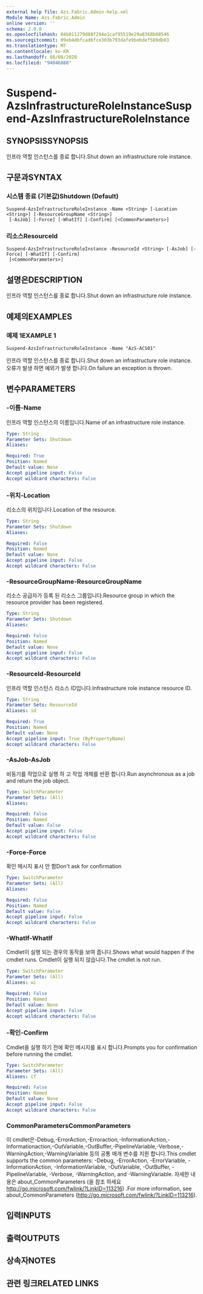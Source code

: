 ```yaml
---
external help file: Azs.Fabric.Admin-help.xml
Module Name: Azs.Fabric.Admin
online version: ''
schema: 2.0.0
ms.openlocfilehash: 04b011279d88f294e1caf95519e29a8368b08546
ms.sourcegitcommit: 09eb4dbfcad6fce303b793dafe9bebdef589db03
ms.translationtype: MT
ms.contentlocale: ko-KR
ms.lasthandoff: 08/08/2020
ms.locfileid: "94046880"
---
```

# <span data-ttu-id="3513f-101">Suspend-AzsInfrastructureRoleInstance</span><span class="sxs-lookup"><span data-stu-id="3513f-101">Suspend-AzsInfrastructureRoleInstance</span></span>

## <span data-ttu-id="3513f-102">SYNOPSIS</span><span class="sxs-lookup"><span data-stu-id="3513f-102">SYNOPSIS</span></span>
<span data-ttu-id="3513f-103">인프라 역할 인스턴스를 종료 합니다.</span><span class="sxs-lookup"><span data-stu-id="3513f-103">Shut down an infrastructure role instance.</span></span>

## <span data-ttu-id="3513f-104">구문과</span><span class="sxs-lookup"><span data-stu-id="3513f-104">SYNTAX</span></span>

### <span data-ttu-id="3513f-105">시스템 종료 (기본값)</span><span class="sxs-lookup"><span data-stu-id="3513f-105">Shutdown (Default)</span></span>
```
Suspend-AzsInfrastructureRoleInstance -Name <String> [-Location <String>] [-ResourceGroupName <String>]
 [-AsJob] [-Force] [-WhatIf] [-Confirm] [<CommonParameters>]
```

### <span data-ttu-id="3513f-106">리소스</span><span class="sxs-lookup"><span data-stu-id="3513f-106">ResourceId</span></span>
```
Suspend-AzsInfrastructureRoleInstance -ResourceId <String> [-AsJob] [-Force] [-WhatIf] [-Confirm]
 [<CommonParameters>]
```

## <span data-ttu-id="3513f-107">설명은</span><span class="sxs-lookup"><span data-stu-id="3513f-107">DESCRIPTION</span></span>
<span data-ttu-id="3513f-108">인프라 역할 인스턴스를 종료 합니다.</span><span class="sxs-lookup"><span data-stu-id="3513f-108">Shut down an infrastructure role instance.</span></span>

## <span data-ttu-id="3513f-109">예제의</span><span class="sxs-lookup"><span data-stu-id="3513f-109">EXAMPLES</span></span>

### <span data-ttu-id="3513f-110">예제 1</span><span class="sxs-lookup"><span data-stu-id="3513f-110">EXAMPLE 1</span></span>
```
Suspend-AzsInfrastructureRoleInstance -Name "AzS-ACS01"
```

<span data-ttu-id="3513f-111">인프라 역할 인스턴스를 종료 합니다.</span><span class="sxs-lookup"><span data-stu-id="3513f-111">Shut down an infrastructure role instance.</span></span>
<span data-ttu-id="3513f-112">오류가 발생 하면 예외가 발생 합니다.</span><span class="sxs-lookup"><span data-stu-id="3513f-112">On failure an exception is thrown.</span></span>

## <span data-ttu-id="3513f-113">변수</span><span class="sxs-lookup"><span data-stu-id="3513f-113">PARAMETERS</span></span>

### <span data-ttu-id="3513f-114">-이름</span><span class="sxs-lookup"><span data-stu-id="3513f-114">-Name</span></span>
<span data-ttu-id="3513f-115">인프라 역할 인스턴스의 이름입니다.</span><span class="sxs-lookup"><span data-stu-id="3513f-115">Name of an infrastructure role instance.</span></span>

```yaml
Type: String
Parameter Sets: Shutdown
Aliases:

Required: True
Position: Named
Default value: None
Accept pipeline input: False
Accept wildcard characters: False
```

### <span data-ttu-id="3513f-116">-위치</span><span class="sxs-lookup"><span data-stu-id="3513f-116">-Location</span></span>
<span data-ttu-id="3513f-117">리소스의 위치입니다.</span><span class="sxs-lookup"><span data-stu-id="3513f-117">Location of the resource.</span></span>

```yaml
Type: String
Parameter Sets: Shutdown
Aliases:

Required: False
Position: Named
Default value: None
Accept pipeline input: False
Accept wildcard characters: False
```

### <span data-ttu-id="3513f-118">-ResourceGroupName</span><span class="sxs-lookup"><span data-stu-id="3513f-118">-ResourceGroupName</span></span>
<span data-ttu-id="3513f-119">리소스 공급자가 등록 된 리소스 그룹입니다.</span><span class="sxs-lookup"><span data-stu-id="3513f-119">Resource group in which the resource provider has been registered.</span></span>

```yaml
Type: String
Parameter Sets: Shutdown
Aliases:

Required: False
Position: Named
Default value: None
Accept pipeline input: False
Accept wildcard characters: False
```

### <span data-ttu-id="3513f-120">-ResourceId</span><span class="sxs-lookup"><span data-stu-id="3513f-120">-ResourceId</span></span>
<span data-ttu-id="3513f-121">인프라 역할 인스턴스 리소스 ID입니다.</span><span class="sxs-lookup"><span data-stu-id="3513f-121">Infrastructure role instance resource ID.</span></span>

```yaml
Type: String
Parameter Sets: ResourceId
Aliases: id

Required: True
Position: Named
Default value: None
Accept pipeline input: True (ByPropertyName)
Accept wildcard characters: False
```

### <span data-ttu-id="3513f-122">-AsJob</span><span class="sxs-lookup"><span data-stu-id="3513f-122">-AsJob</span></span>
<span data-ttu-id="3513f-123">비동기를 작업으로 실행 하 고 작업 개체를 반환 합니다.</span><span class="sxs-lookup"><span data-stu-id="3513f-123">Run asynchronous as a job and return the job object.</span></span>

```yaml
Type: SwitchParameter
Parameter Sets: (All)
Aliases:

Required: False
Position: Named
Default value: False
Accept pipeline input: False
Accept wildcard characters: False
```

### <span data-ttu-id="3513f-124">-Force</span><span class="sxs-lookup"><span data-stu-id="3513f-124">-Force</span></span>
<span data-ttu-id="3513f-125">확인 메시지 표시 안 함</span><span class="sxs-lookup"><span data-stu-id="3513f-125">Don't ask for confirmation</span></span>

```yaml
Type: SwitchParameter
Parameter Sets: (All)
Aliases:

Required: False
Position: Named
Default value: False
Accept pipeline input: False
Accept wildcard characters: False
```

### <span data-ttu-id="3513f-126">-WhatIf</span><span class="sxs-lookup"><span data-stu-id="3513f-126">-WhatIf</span></span>
<span data-ttu-id="3513f-127">Cmdlet이 실행 되는 경우의 동작을 보여 줍니다.</span><span class="sxs-lookup"><span data-stu-id="3513f-127">Shows what would happen if the cmdlet runs.</span></span>
<span data-ttu-id="3513f-128">Cmdlet이 실행 되지 않습니다.</span><span class="sxs-lookup"><span data-stu-id="3513f-128">The cmdlet is not run.</span></span>

```yaml
Type: SwitchParameter
Parameter Sets: (All)
Aliases: wi

Required: False
Position: Named
Default value: None
Accept pipeline input: False
Accept wildcard characters: False
```

### <span data-ttu-id="3513f-129">-확인</span><span class="sxs-lookup"><span data-stu-id="3513f-129">-Confirm</span></span>
<span data-ttu-id="3513f-130">Cmdlet을 실행 하기 전에 확인 메시지를 표시 합니다.</span><span class="sxs-lookup"><span data-stu-id="3513f-130">Prompts you for confirmation before running the cmdlet.</span></span>

```yaml
Type: SwitchParameter
Parameter Sets: (All)
Aliases: cf

Required: False
Position: Named
Default value: None
Accept pipeline input: False
Accept wildcard characters: False
```

### <span data-ttu-id="3513f-131">CommonParameters</span><span class="sxs-lookup"><span data-stu-id="3513f-131">CommonParameters</span></span>
<span data-ttu-id="3513f-132">이 cmdlet은-Debug,-ErrorAction,-Erroraction,-InformationAction,-Informationaction,-OutVariable,-OutBuffer,-PipelineVariable,-Verbose,-WarningAction,-WarningVariable 등의 공통 매개 변수를 지원 합니다.</span><span class="sxs-lookup"><span data-stu-id="3513f-132">This cmdlet supports the common parameters: -Debug, -ErrorAction, -ErrorVariable, -InformationAction, -InformationVariable, -OutVariable, -OutBuffer, -PipelineVariable, -Verbose, -WarningAction, and -WarningVariable.</span></span> <span data-ttu-id="3513f-133">자세한 내용은 about_CommonParameters (을 참조 하세요 http://go.microsoft.com/fwlink/?LinkID=113216) .</span><span class="sxs-lookup"><span data-stu-id="3513f-133">For more information, see about_CommonParameters (http://go.microsoft.com/fwlink/?LinkID=113216).</span></span>

## <span data-ttu-id="3513f-134">입력</span><span class="sxs-lookup"><span data-stu-id="3513f-134">INPUTS</span></span>

## <span data-ttu-id="3513f-135">출력</span><span class="sxs-lookup"><span data-stu-id="3513f-135">OUTPUTS</span></span>

## <span data-ttu-id="3513f-136">상속자</span><span class="sxs-lookup"><span data-stu-id="3513f-136">NOTES</span></span>

## <span data-ttu-id="3513f-137">관련 링크</span><span class="sxs-lookup"><span data-stu-id="3513f-137">RELATED LINKS</span></span>

